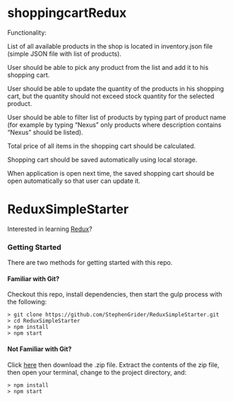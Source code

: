 # shoppingcartRedux

Functionality:

List of all available products in the shop is located in inventory.json file (simple JSON file with list of products).

User should be able to pick any product from the list and add it to his shopping cart. 

User should be able to update the quantity of the products in his shopping cart, but the quantity should not exceed stock quantity for the selected product.

User should be able to filter list of products by typing part of product name (for example by typing “Nexus” only products where description contains “Nexus” should be listed).

Total price of all items in the shopping cart should be calculated.

Shopping cart should be saved automatically using local storage.

When application is open next time, the saved shopping cart should be open automatically so that user can update it.


# ReduxSimpleStarter

Interested in learning [Redux](https://www.udemy.com/react-redux/)?

### Getting Started

There are two methods for getting started with this repo.

#### Familiar with Git?
Checkout this repo, install dependencies, then start the gulp process with the following:

```
> git clone https://github.com/StephenGrider/ReduxSimpleStarter.git
> cd ReduxSimpleStarter
> npm install
> npm start
```

#### Not Familiar with Git?
Click [here](https://github.com/StephenGrider/ReactStarter/releases) then download the .zip file.  Extract the contents of the zip file, then open your terminal, change to the project directory, and:

```
> npm install
> npm start
```

